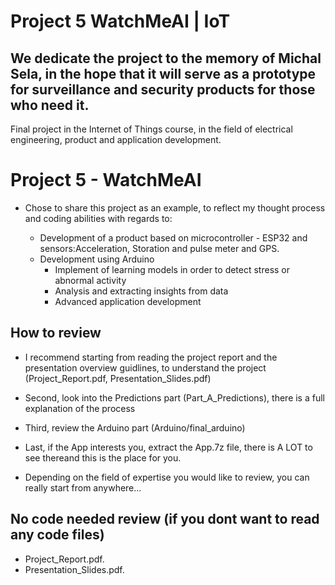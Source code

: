 # Project 5 WatchMeAI | IoT
## We dedicate the project to the memory of Michal Sela, in the hope that it will serve as a prototype for surveillance and security products for those who need it.
Final project in the Internet of Things course, in the field of electrical engineering, product and application development.

# Project 5 - WatchMeAI
- Chose to share this project as an example, to reflect my thought process and coding abilities with regards to:

	- Development of a product based on microcontroller - ESP32 and sensors:Acceleration, Storation and pulse meter and GPS.
  - Development using Arduino
	- Implement of learning models in order to detect stress or abnormal activity
	- Analysis and extracting insights from data
	- Advanced application development
	  
## How to review

- I recommend starting from reading the project report and the presentation overview guidlines, to understand the project (Project_Report.pdf, Presentation_Slides.pdf)

- Second, look into the Predictions part (Part_A_Predictions), there is a full explanation of the process

- Third, review the Arduino part (Arduino/final_arduino)

- Last, if the App interests you, extract the App.7z file, there is A LOT to see thereand this is the place for you.

- Depending on the field of expertise you would like to review, you can really start from anywhere...

## No code needed review (if you dont want to read any code files)

- Project_Report.pdf.
- Presentation_Slides.pdf.
